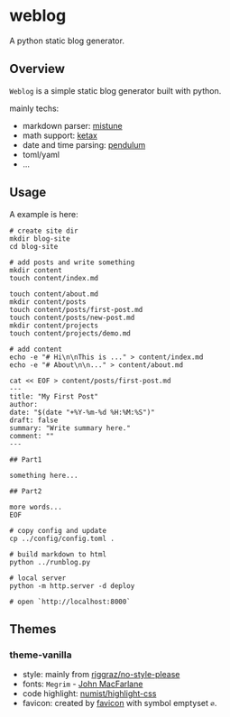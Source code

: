 # weblog
A python static blog generator.

## Overview

`Weblog` is a simple static blog generator built with python.

mainly techs:
* markdown parser: [mistune](https://github.com/lepture/mistune)
* math support: [ketax](https://github.com/KaTeX/KaTeX)
* date and time parsing: [pendulum](https://pendulum.eustace.io/)
* toml/yaml
* ...

## Usage

A example is here:
```shell
# create site dir
mkdir blog-site
cd blog-site

# add posts and write something
mkdir content
touch content/index.md

touch content/about.md
mkdir content/posts
touch content/posts/first-post.md
touch content/posts/new-post.md
mkdir content/projects
touch content/projects/demo.md

# add content
echo -e "# Hi\n\nThis is ..." > content/index.md
echo -e "# About\n\n..." > content/about.md

cat << EOF > content/posts/first-post.md
---
title: "My First Post"
author:
date: "$(date "+%Y-%m-%d %H:%M:%S")"
draft: false
summary: "Write summary here."
comment: ""
---

## Part1

something here...

## Part2

more words...
EOF

# copy config and update
cp ../config/config.toml .

# build markdown to html
python ../runblog.py

# local server
python -m http.server -d deploy

# open `http://localhost:8000`
```

## Themes
### theme-vanilla

* style: mainly from [riggraz/no-style-please](https://github.com/riggraz/no-style-please/)
* fonts: `Megrim` - [John MacFarlane](https://www.johnmacfarlane.net/)
* code highlight: [numist/highlight-css](https://github.com/numist/highlight-css/)
* favicon: created by [favicon](https://favicon.io/) with symbol emptyset `∅`.
